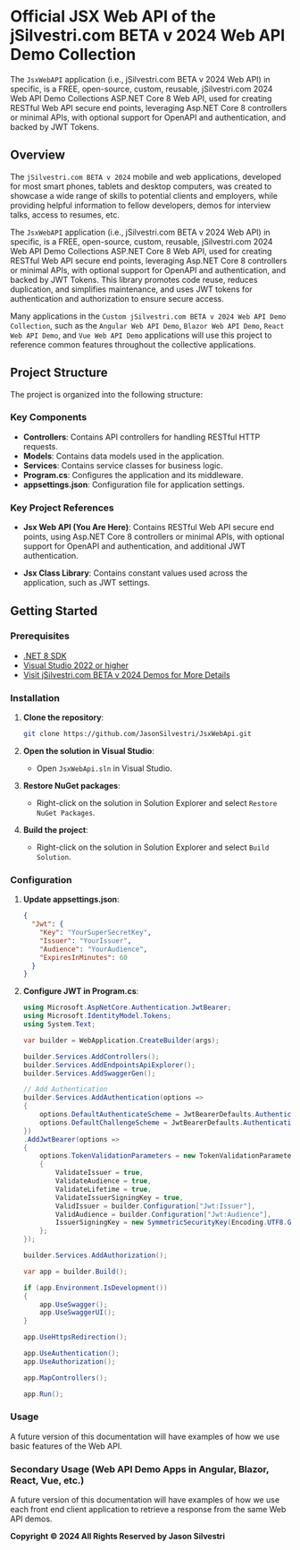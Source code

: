 # Official JSX Web API of the jSilvestri.com BETA v 2024 Web API Demo Collection

The `JsxWebAPI` application (i.e., jSilvestri.com BETA v 2024 Web API) in specific, is a FREE, open-source, custom, reusable, jSilvestri.com 2024 Web API Demo Collections ASP.NET Core 8 Web API, used for creating RESTful Web API secure end points, leveraging Asp.NET Core 8 controllers or minimal APIs, with optional support for OpenAPI and authentication, and backed by JWT Tokens.

## Overview

The `jSilvestri.com BETA v 2024` mobile and web applications, developed for most smart phones, tablets and desktop computers, was created to showcase a wide range of skills to potential clients and employers, while providing helpful information to fellow developers, demos for interview talks, access to resumes, etc.

The `JsxWebAPI` application (i.e., jSilvestri.com BETA v 2024 Web API) in specific, is a FREE, open-source, custom, reusable, jSilvestri.com 2024 Web API Demo Collections ASP.NET Core 8 Web API, used for creating RESTful Web API secure end points, leveraging Asp.NET Core 8 controllers or minimal APIs, with optional support for OpenAPI and authentication, and backed by JWT Tokens. This library promotes code reuse, reduces duplication, and simplifies maintenance, and uses JWT tokens for authentication and authorization to ensure secure access. 

Many applications in the `Custom jSilvestri.com BETA v 2024 Web API Demo Collection`, such as the `Angular Web API Demo`, `Blazor Web API Demo`, `React Web API Demo`, and `Vue Web API Demo` applications will use this project to reference common features throughout the collective applications.

## Project Structure

The project is organized into the following structure:

### Key Components

- **Controllers**: Contains API controllers for handling RESTful HTTP requests.
- **Models**: Contains data models used in the application.
- **Services**: Contains service classes for business logic.
- **Program.cs**: Configures the application and its middleware.
- **appsettings.json**: Configuration file for application settings.

### Key Project References

- **Jsx Web API (You Are Here)**: Contains RESTful Web API secure end points, using Asp.NET Core 8 controllers or minimal APIs, with optional support for OpenAPI and authentication, and additional JWT authentication.

- **Jsx Class Library**: Contains constant values used across the application, such as JWT settings.

## Getting Started

### Prerequisites

- [.NET 8 SDK](https://dotnet.microsoft.com/download/dotnet/8.0)
- [Visual Studio 2022 or higher](https://visualstudio.microsoft.com/)
- [Visit jSilvestri.com BETA v 2024 Demos for More Details](https://jsilvestri.com/home/demo)
  
### Installation

1. **Clone the repository**:

    ```bash
    git clone https://github.com/JasonSilvestri/JsxWebApi.git
    ```


2. **Open the solution in Visual Studio**:

    - Open `JsxWebApi.sln` in Visual Studio.

3. **Restore NuGet packages**:

    - Right-click on the solution in Solution Explorer and select `Restore NuGet Packages`.

4. **Build the project**:

    - Right-click on the solution in Solution Explorer and select `Build Solution`.

### Configuration

1. **Update appsettings.json**:

    ```json
    {
      "Jwt": {
        "Key": "YourSuperSecretKey",
        "Issuer": "YourIssuer",
        "Audience": "YourAudience",
        "ExpiresInMinutes": 60
      }
    }
    ```

2. **Configure JWT in Program.cs**:

    ```csharp
    using Microsoft.AspNetCore.Authentication.JwtBearer;
    using Microsoft.IdentityModel.Tokens;
    using System.Text;

    var builder = WebApplication.CreateBuilder(args);

    builder.Services.AddControllers();
    builder.Services.AddEndpointsApiExplorer();
    builder.Services.AddSwaggerGen();

    // Add Authentication
    builder.Services.AddAuthentication(options =>
    {
        options.DefaultAuthenticateScheme = JwtBearerDefaults.AuthenticationScheme;
        options.DefaultChallengeScheme = JwtBearerDefaults.AuthenticationScheme;
    })
    .AddJwtBearer(options =>
    {
        options.TokenValidationParameters = new TokenValidationParameters
        {
            ValidateIssuer = true,
            ValidateAudience = true,
            ValidateLifetime = true,
            ValidateIssuerSigningKey = true,
            ValidIssuer = builder.Configuration["Jwt:Issuer"],
            ValidAudience = builder.Configuration["Jwt:Audience"],
            IssuerSigningKey = new SymmetricSecurityKey(Encoding.UTF8.GetBytes(builder.Configuration["Jwt:Key"]))
        };
    });

    builder.Services.AddAuthorization();

    var app = builder.Build();

    if (app.Environment.IsDevelopment())
    {
        app.UseSwagger();
        app.UseSwaggerUI();
    }

    app.UseHttpsRedirection();

    app.UseAuthentication();
    app.UseAuthorization();

    app.MapControllers();

    app.Run();
    ```

### Usage
A future version of this documentation will have examples of how we use basic features of the Web API. 

### Secondary Usage (Web API Demo Apps in Angular, Blazor, React, Vue, etc.)

A future version of this documentation will have examples of how we use each front end client application to retrieve a response from the same Web API demos.

**Copyright © 2024 All Rights Reserved by Jason Silvestri**
